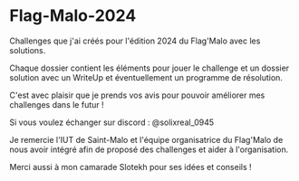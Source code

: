 # Flag-Malo-2024
Challenges que j'ai créés pour l'édition 2024 du Flag'Malo avec les solutions.

Chaque dossier contient les éléments pour jouer le challenge et un dossier solution avec un WriteUp et éventuellement un programme de résolution.

C'est avec plaisir que je prends vos avis pour pouvoir améliorer mes challenges dans le futur !

Si vous voulez échanger sur discord : @solixreal_0945

Je remercie l'IUT de Saint-Malo et l'équipe organisatrice du Flag'Malo de nous avoir intégré afin de proposé des challenges et aider à l'organisation.

Merci aussi à mon camarade Slotekh pour ses idées et conseils !
